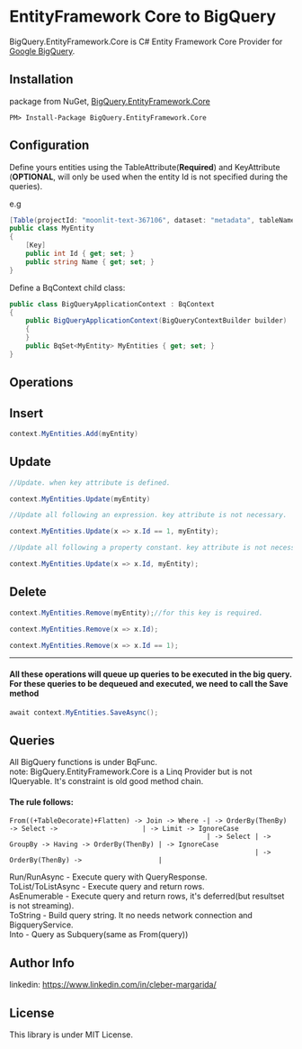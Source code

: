 EntityFramework Core to BigQuery 
================
BigQuery.EntityFramework.Core is C# Entity Framework Core Provider for [Google BigQuery](https://cloud.google.com/bigquery/).

Installation
---
package from NuGet, [BigQuery.EntityFramework.Core](https://nuget.org/packages/BigQuery.EntityFramework.Core)

```
PM> Install-Package BigQuery.EntityFramework.Core
```

Configuration
---
Define yours entities using the TableAttribute(**Required**) and KeyAttribute (**OPTIONAL**, will only be used when the entity Id is not specified during the queries).

e.g
```csharp
[Table(projectId: "moonlit-text-367106", dataset: "metadata", tableName: "myentity")]
public class MyEntity
{
    [Key]
    public int Id { get; set; }
    public string Name { get; set; }
}
```
Define a BqContext child class:

``` csharp
public class BigQueryApplicationContext : BqContext
{
    public BigQueryApplicationContext(BigQueryContextBuilder builder) : base(builder) 
    {
    }
    public BqSet<MyEntity> MyEntities { get; set; }
}
```
Operations
---
## Insert
``` csharp
context.MyEntities.Add(myEntity)
```
## Update
``` csharp
//Update. when key attribute is defined.

context.MyEntities.Update(myEntity)
```
``` csharp
//Update all following an expression. key attribute is not necessary.

context.MyEntities.Update(x => x.Id == 1, myEntity);
```
``` csharp
//Update all following a property constant. key attribute is not necessary.

context.MyEntities.Update(x => x.Id, myEntity);
```
## Delete
``` csharp
context.MyEntities.Remove(myEntity);//for this key is required.
```
``` csharp
context.MyEntities.Remove(x => x.Id);
```
``` csharp
context.MyEntities.Remove(x => x.Id == 1);
```
----
#### All these operations will queue up queries to be executed in the big query. For these queries to be dequeued and executed, we need to call the Save method
``` csharp
await context.MyEntities.SaveAsync();
```
Queries
---
All BigQuery functions is under BqFunc.
<br>
 note: BigQuery.EntityFramework.Core is a Linq Provider but is not IQueryable. It's constraint is old good method chain.
#### The rule follows:
```
From((+TableDecorate)+Flatten) -> Join -> Where -| -> OrderBy(ThenBy) -> Select ->                     | -> Limit -> IgnoreCase
                                                 | -> Select | -> GroupBy -> Having -> OrderBy(ThenBy) | -> IgnoreCase
                                                             | -> OrderBy(ThenBy) ->                   |
```
Run/RunAsync - Execute query with QueryResponse.
<br> 
ToList/ToListAsync - Execute query and return rows.
<br> 
AsEnumerable - Execute query and return rows, it's deferred(but resultset is not streaming).
<br> 
ToString - Build query string. It no needs network connection and BigqueryService.
<br> 
Into - Query as Subquery(same as From(query))

Author Info
---
linkedin: https://www.linkedin.com/in/cleber-margarida/

License
---
This library is under MIT License.

